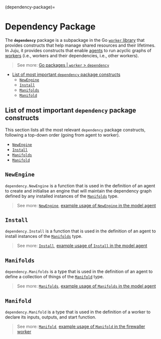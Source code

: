 (dependency-package)=
# Dependency Package
The **`dependency`** package is a subpackage in the Go [`worker` library](worker-package.md)  that provides constructs
that help
manage shared resources and their lifetimes. In Juju, it provides constructs that enable [agents](agent.md) to run
acyclic graphs of [workers](worker.md) (i.e., workers and their dependencies, i.e., other workers).

> See more: [Go packages | `worker` > `dependency`](https://pkg.go.dev/github.com/juju/worker/v3@v3.3.0/dependency)


<!-- TOC -->

* [List of most important `dependency` package constructs](#list-of-most-important-dependency-package-constructs)
    * [`NewEngine`](#newengine)
    * [`Install`](#install)
    * [`Manifolds`](#manifolds)
    * [`Manifold`](#manifold)

<!-- TOC -->

## List of most important `dependency` package constructs

This section lists all the most relevant `dependency` package constructs, following a top-down order (going from agent
to worker).

* [`NewEngine`](#newengine)
* [`Install`](#install)
* [`Manifolds`](#manifolds)
* [`Manifold`](#manifold)

## `NewEngine`

`dependency.NewEngine` is a function that is used in the definition of an agent to create and initialise an engine that
will maintain the dependency graph defined by any installed instances of the [
`Manifolds`](#manifolds) type.

> See more: [
`NewEngine`](https://github.com/juju/worker/blob/e43ac123ef3cbdf02d00e8c5f673c473b2188cff/dependency/engine.go#L132), [example usage of
`NewEngine` in the model agent](https://github.com/juju/juju/blob/3.3/cmd/jujud/agent/model.go#L188C2-L188C2)

## `Install`

`dependency.Install` is a function that is used in the definition of an agent to install instances of the [
`Manifolds`](#manifolds) type.

> See more: [
`Install`](https://github.com/juju/worker/blob/e43ac123ef3cbdf02d00e8c5f673c473b2188cff/dependency/util.go#L17),
> [example usage of
`Install` in the model agent](https://github.com/juju/juju/blob/1206b7da23628ec1b31cf5a22ec56c8a1c6c1ab9/cmd/jujud/agent/model.go#L192C4-L192C4)

## `Manifolds`

`dependency.Manifolds` is a type that is used in the definition of an agent to define a collection of things of the  [
`Manifold`](#manifold) type.

> See more: [
`Manifolds`](https://github.com/juju/worker/blob/e43ac123ef3cbdf02d00e8c5f673c473b2188cff/dependency/interface.go#L82),
> [example usage of
`Manifolds` in the model agent](https://github.com/juju/juju/blob/1206b7da23628ec1b31cf5a22ec56c8a1c6c1ab9/cmd/jujud/agent/model/manifolds.go#L137)

## `Manifold`

`dependency.Manifold` is a type that is used in the definition of a worker to declare its inputs, outputs, and start
function.

> See more: [
`Manifold`](https://github.com/juju/worker/blob/e43ac123ef3cbdf02d00e8c5f673c473b2188cff/dependency/interface.go#L15),
> [example usage of
`Manifold` in the firewaller worker](https://github.com/juju/juju/blob/3113a35d31eea873707b3f1a21f9a2f15be43eca/worker/firewaller/manifold.go#L54)

<!--
cmd/jujud/main.go has the jujud.Register calls for its sub-commands. Within the ones that start agents (machine, model) you'll see calls to dependency.NewEngine to create an engine with its config, then later dependency.Install, which accepts a Manifolds value and starts the graph of workers that it represents
-->